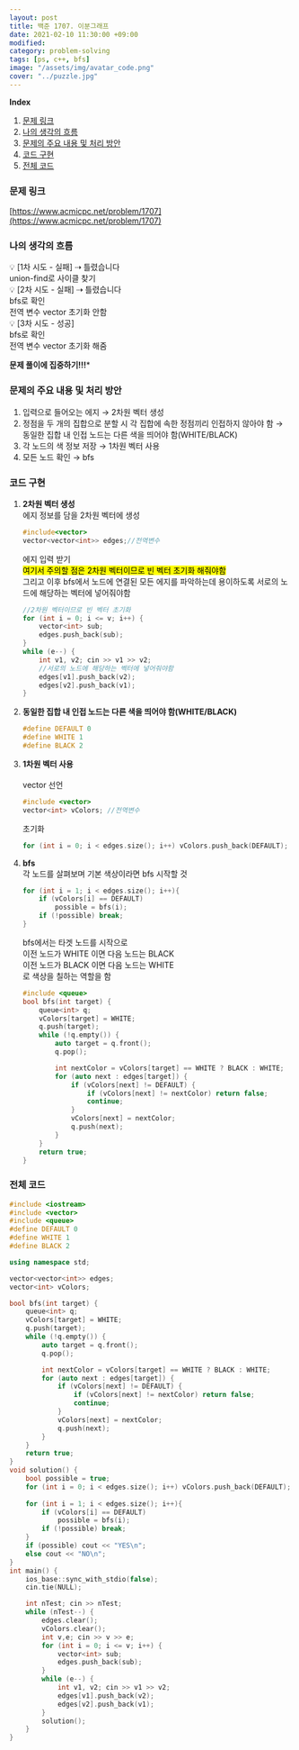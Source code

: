 ```yaml
---
layout: post
title: 백준 1707. 이분그래프
date: 2021-02-10 11:30:00 +09:00
modified: 
category: problem-solving
tags: [ps, c++, bfs]
image: "/assets/img/avatar_code.png"
cover: "../puzzle.jpg"
---
```


**Index**
1. [문제 링크](#문제-링크)
1. [나의 생각의 흐름](#나의-생각의-흐름)
1. [문제의 주요 내용 및 처리 방안](#문제의-주요-내용-및-처리-방안)
1. [코드 구현](#코드-구현)
1. [전체 코드](#전체-코드)

### 문제 링크
[https://www.acmicpc.net/problem/1707](https://www.acmicpc.net/problem/1707)

### 나의 생각의 흐름
💡 [1차 시도 - 실패] ⇢ 틀렸습니다<br>
    union-find로 사이클 찾기<br>
💡 [2차 시도 - 실패] ⇢ 틀렸습니다<br>
    bfs로 확인<br>
    전역 변수 vector 초기화 안함<br>
💡 [3차 시도 - 성공]<br>
    bfs로 확인<br>
    전역 변수 vector 초기화 해줌<br>      

**문제 풀이에 집중하기!!!***


### 문제의 주요 내용 및 처리 방안
1. 입력으로 들어오는 에지 → 2차원 벡터 생성
1. 정점을 두 개의 집합으로 분할 시 각 집합에 속한 정점끼리 인접하지 않아야 함 → 동일한 집합 내 인접 노드는 다른 색을 띄어야 함(WHITE/BLACK)
1. 각 노드의 색 정보 저장 → 1차원 벡터 사용
1. 모든 노드 확인 → bfs

### 코드 구현 
1. **2차원 벡터 생성**<br>
    에지 정보를 담을 2차원 벡터에 생성
    ```c++
    #include<vector>
    vector<vector<int>> edges;//전역변수
    ```
    에지 입력 받기<br>
    <mark>여기서 주의할 점은 2차원 벡터이므로 빈 벡터 초기화 해줘야함</mark><br>
    그리고 이후 bfs에서 노드에 연결된 모든 에지를 파악하는데 용이하도록 서로의 노드에 해당하는 벡터에 넣어줘야함<br>
    
    ```c++
    //2차원 벡터이므로 빈 벡터 초기화
    for (int i = 0; i <= v; i++) {
        vector<int> sub;
        edges.push_back(sub);
    }
    while (e--) {
        int v1, v2; cin >> v1 >> v2;
        //서로의 노드에 해당하는 벡터에 넣어줘야함
        edges[v1].push_back(v2);
        edges[v2].push_back(v1);
    }
    ```
1. **동일한 집합 내 인접 노드는 다른 색을 띄어야 함(WHITE/BLACK)**<br>
    ```c++
    #define DEFAULT 0
    #define WHITE 1
    #define BLACK 2
    ```
1. **1차원 벡터 사용**<br>  
    vector 선언
    ```c++
    #include <vector>
    vector<int> vColors; //전역변수
    ```
    초기화
    ```c++
    for (int i = 0; i < edges.size(); i++) vColors.push_back(DEFAULT);
    ```
1. **bfs**<br>
    각 노드를 살펴보며 기본 색상이라면 bfs 시작할 것
    ```c++
    for (int i = 1; i < edges.size(); i++){
        if (vColors[i] == DEFAULT) 
            possible = bfs(i);
        if (!possible) break;
    }
    ```
    bfs에서는 타겟 노드를 시작으로<br>
    이전 노드가 WHITE 이면 다음 노드는 BLACK<br>
    이전 노드가 BLACK 이면 다음 노드는 WHITE<br>
    로 색상을 칠하는 역할을 함
    ```c++
    #include <queue>
    bool bfs(int target) {
        queue<int> q;
        vColors[target] = WHITE;
        q.push(target);
        while (!q.empty()) {
            auto target = q.front();
            q.pop();

            int nextColor = vColors[target] == WHITE ? BLACK : WHITE;
            for (auto next : edges[target]) {
                if (vColors[next] != DEFAULT) {
                    if (vColors[next] != nextColor) return false;
                    continue;
                }
                vColors[next] = nextColor;
                q.push(next);
            }
        }
        return true;
    }
    ```

### 전체 코드
```c++
#include <iostream>
#include <vector>
#include <queue>
#define DEFAULT 0
#define WHITE 1
#define BLACK 2

using namespace std;

vector<vector<int>> edges;
vector<int> vColors;

bool bfs(int target) {
    queue<int> q;
    vColors[target] = WHITE;
    q.push(target);
    while (!q.empty()) {
        auto target = q.front();
        q.pop();

        int nextColor = vColors[target] == WHITE ? BLACK : WHITE;
        for (auto next : edges[target]) {
            if (vColors[next] != DEFAULT) {
                if (vColors[next] != nextColor) return false;
                continue;
            }
            vColors[next] = nextColor;
            q.push(next);
        }
    }
    return true;
}
void solution() {
    bool possible = true;
    for (int i = 0; i < edges.size(); i++) vColors.push_back(DEFAULT);
    
    for (int i = 1; i < edges.size(); i++){
        if (vColors[i] == DEFAULT) 
            possible = bfs(i);
        if (!possible) break;
    }
    if (possible) cout << "YES\n";
    else cout << "NO\n";
}
int main() {
    ios_base::sync_with_stdio(false);
    cin.tie(NULL);

    int nTest; cin >> nTest;
    while (nTest--) {
        edges.clear();
        vColors.clear();
        int v,e; cin >> v >> e;
        for (int i = 0; i <= v; i++) {
            vector<int> sub;
            edges.push_back(sub);
        }
        while (e--) {
            int v1, v2; cin >> v1 >> v2;
            edges[v1].push_back(v2);
            edges[v2].push_back(v1);
        }
        solution();
    }
}
```
